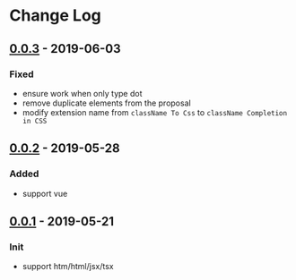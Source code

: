# Change Log

## [0.0.3] - 2019-06-03
### Fixed
- ensure work when only type dot
- remove duplicate elements from the proposal
- modify extension name from `className To Css` to `className Completion in CSS`

## [0.0.2] - 2019-05-28 
### Added
- support vue  

## [0.0.1] - 2019-05-21
### Init
- support htm/html/jsx/tsx
  
[0.0.3]: https://github.com/zytjs/classNameToCss/releases/tag/0.0.3
[0.0.2]: https://github.com/zytjs/classNameToCss/releases/tag/0.0.2
[0.0.1]: https://github.com/zytjs/classNameToCss/releases/tag/0.0.1  